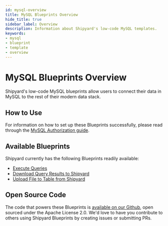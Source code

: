 ```yaml
---
id: mysql-overview
title: MySQL Blueprints Overview
hide_title: true
sidebar_label: Overview
description: Information about Shipyard's low-code MySQL templates.
keywords:
- mysql
- blueprint
- template
- overview
---
```


# MySQL Blueprints Overview

Shipyard's low-code MySQL blueprints allow users to connect their data in MySQL to the rest of their modern data stack.


## How to Use
For information on how to set up these Blueprints successfully, please read through the [MySQL Authorization guide](mysql-authorization.md).


## Available Blueprints
Shipyard currently has the following Blueprints readily available: 
- [Execute Queries](mysql-execute-query.md)
- [Download Query Results to Shipyard](mysql-store-query-results-as-csv.md)
- [Upload File to Table from Shipyard](mysql-upload-csv-to-table.md)

## Open Source Code
The code that powers these Blueprints is [available on our Github](https://github.com/shipyardapp/shipyard-blueprints/tree/main/shipyard_blueprints/mysql), open sourced under the Apache License 2.0. We'd love to have you contribute to others using Shipyard Blueprints by creating issues or submitting PRs.
